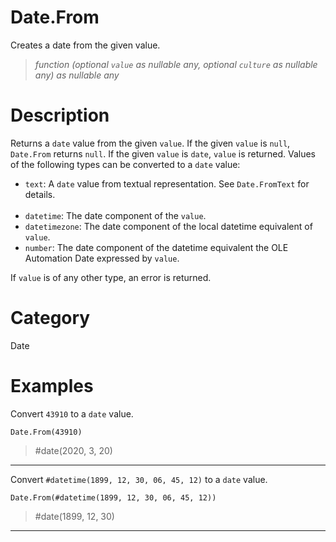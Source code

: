 ﻿# Date.From
Creates a date from the given value.
> _function (optional <code>value</code> as nullable any, optional <code>culture</code> as nullable any) as nullable any_
# Description 
Returns a <code>date</code> value from the given <code>value</code>. If the given <code>value</code> is <code>null</code>, <code>Date.From</code> returns <code>null</code>.  If the given <code>value</code> is <code>date</code>, <code>value</code> is returned. Values of the following types can be converted to a <code>date</code> value:
      <ul>
        <li><code>text</code>: A <code>date</code> value from textual representation. See <code>Date.FromText</code> for details.</li>        
        <li><code>datetime</code>: The date component of the <code>value</code>.</li>
        <li><code>datetimezone</code>: The date component of the local datetime equivalent of <code>value</code>.</li>
        <li><code>number</code>: The date component of the datetime equivalent the OLE Automation Date expressed by <code>value</code>.</li>
      </ul>
If <code>value</code> is of any other type, an error is returned.
# Category 
Date
# Examples 
Convert <code>43910</code> to a <code>date</code> value.
```
Date.From(43910)
```
> #date(2020, 3, 20)
***
Convert <code>#datetime(1899, 12, 30, 06, 45, 12)</code> to  a <code>date</code> value.
```
Date.From(#datetime(1899, 12, 30, 06, 45, 12))
```
> #date(1899, 12, 30)
***
